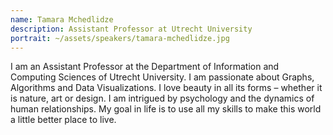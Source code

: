 ```yaml
---
name: Tamara Mchedlidze
description: Assistant Professor at Utrecht University
portrait: ~/assets/speakers/tamara-mchedlidze.jpg
---
```


I am an Assistant Professor at the Department of Information and Computing Sciences of Utrecht University. I am passionate about Graphs, Algorithms and Data Visualizations. I love beauty in all its forms – whether it is nature, art or design. I am intrigued by psychology and the dynamics of human relationships. My goal in life is to use all my skills to make this world a little better place to live.
